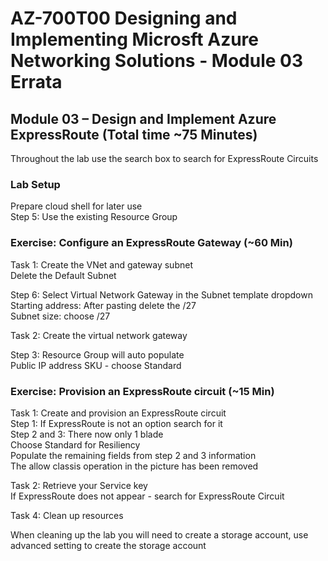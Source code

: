 # AZ-700T00 Designing and Implementing Microsft Azure Networking Solutions - Module 03 Errata

## Module 03 – Design and Implement Azure ExpressRoute (Total time ~75 Minutes)

Throughout the lab use the search box to search for ExpressRoute Circuits <br>

### Lab Setup

Prepare cloud shell for later use <br>
Step 5:  Use the existing Resource Group <br>

### Exercise:  Configure an ExpressRoute Gateway (~60 Min)

Task 1: Create the VNet and gateway subnet <br>
Delete the Default Subnet <br>

Step 6:  Select Virtual Network Gateway in the Subnet template dropdown <br>
Starting address:  After pasting delete the /27 <br>
Subnet size:  choose /27 <br>

Task 2: Create the virtual network gateway <br>

Step 3:  Resource Group will auto populate <br>
Public IP address SKU - choose Standard <br>

### Exercise: Provision an ExpressRoute circuit (~15 Min)

Task 1: Create and provision an ExpressRoute circuit <br>
Step 1: If ExpressRoute is not an option search for it <br>
Step 2 and 3: There now only 1 blade  <br> 
Choose Standard for Resiliency <br>
Populate the remaining fields from step 2 and 3 information <br>
The allow classis operation in the picture has been removed <br>

Task 2: Retrieve your Service key <br>
If ExpressRoute does not appear - search for ExpressRoute Circuit <br>

Task 4: Clean up resources <br>

When cleaning up the lab you will need to create a storage account, use advanced setting to create the storage account <br>
